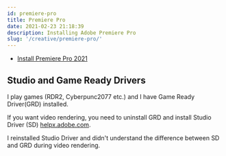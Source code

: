 ```yaml
---
id: premiere-pro
title: Premiere Pro
date: 2021-02-23 21:18:39
description: Installing Adobe Premiere Pro
slug: '/creative/premiere-pro/'
---
```



- [Install Premiere Pro 2021](https://onedrive.live.com/redir?resid=B5BE86AE1FCCBFB5%2163344&page=Edit&wd=target%28Creative%20apps.one%7C63ceedf9-aedd-4b60-9f9e-df542dff46a0%2FPremiere%20Pro%20CC%7C8cd0a62f-a155-426c-88d2-6608b8325c9c%2F%29&wdorigin=703)

## Studio and Game Ready Drivers

I play games (RDR2, Cyberpunc2077 etc.) and I have Game Ready Driver(GRD) installed.

If you want video rendering, you need to uninstall GRD and install Studio Driver (SD) <a href='https://helpx.adobe.com/x-productkb/multi/drivers-video-win-nvidia.html' class='external'>helpx.adobe.com</a>.

I reinstalled Studio Driver and didn't understand the difference between SD and GRD during video rendering.
